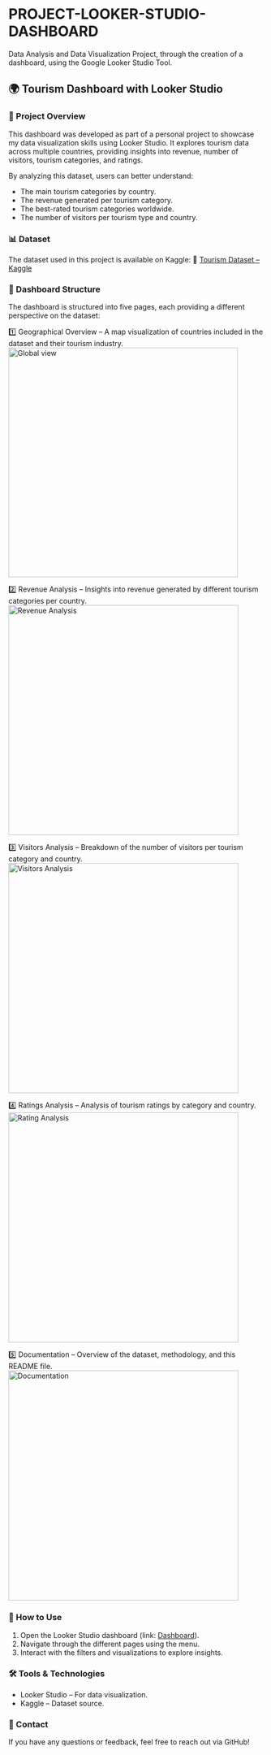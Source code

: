 # PROJECT-LOOKER-STUDIO-DASHBOARD
Data Analysis and Data Visualization Project, through the creation of a dashboard, using the Google Looker Studio Tool.

## 🌍 Tourism Dashboard with Looker Studio
### 📌 Project Overview
This dashboard was developed as part of a personal project to showcase my data visualization skills using Looker Studio. It explores tourism data across multiple countries, providing insights into revenue, number of visitors, tourism categories, and ratings.

By analyzing this dataset, users can better understand:
- The main tourism categories by country.
- The revenue generated per tourism category.
- The best-rated tourism categories worldwide.
- The number of visitors per tourism type and country.

### 📊 Dataset
The dataset used in this project is available on Kaggle:
🔗 [Tourism Dataset – Kaggle](https://www.kaggle.com/datasets/umeradnaan/tourism-dataset/data)

### 📜 Dashboard Structure
The dashboard is structured into five pages, each providing a different perspective on the dataset:

1️⃣ Geographical Overview – A map visualization of countries included in the dataset and their tourism industry.
<img width="452" alt="Global view" src="https://github.com/user-attachments/assets/2c3ab088-16eb-4b74-97dc-953bbc3d884b" />

2️⃣ Revenue Analysis – Insights into revenue generated by different tourism categories per country.
<img width="453" alt="Revenue Analysis" src="https://github.com/user-attachments/assets/23bc29bf-8fe8-427a-9c9b-25ff701a3394" />

3️⃣ Visitors Analysis – Breakdown of the number of visitors per tourism category and country.
<img width="453" alt="Visitors Analysis" src="https://github.com/user-attachments/assets/5819acd5-5ae0-42e8-9e14-a0119b55a175" />

4️⃣ Ratings Analysis – Analysis of tourism ratings by category and country.
<img width="453" alt="Rating Analysis" src="https://github.com/user-attachments/assets/00214302-99f9-4db9-8076-7a8338de5ca5" />

5️⃣ Documentation – Overview of the dataset, methodology, and this README file.
<img width="453" alt="Documentation" src="https://github.com/user-attachments/assets/97951700-40d7-459f-8ef4-656d46d9386f" />


### 🚀 How to Use
1) Open the Looker Studio dashboard (link: [Dashboard](https://lookerstudio.google.com/s/voMXbGbqX-Q)).
2) Navigate through the different pages using the menu.
3) Interact with the filters and visualizations to explore insights.

### 🛠️ Tools & Technologies
- Looker Studio – For data visualization.
- Kaggle – Dataset source.

### 📩 Contact
If you have any questions or feedback, feel free to reach out via GitHub!
